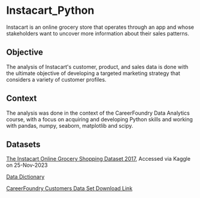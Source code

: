 # Instacart_Python
Instacart is an online grocery store that operates through an app and whose stakeholders want to uncover more information about their sales patterns.
## Objective
The analysis of Instacart's customer, product, and sales data is done with the ultimate objective of developing a targeted marketing strategy that considers a variety of customer profiles.
## Context
The analysis was done in the context of the CareerFoundry Data Analytics course, with a focus on acquiring and developing Python skills and working with pandas, numpy, seaborn, matplotlib and scipy.
## Datasets
[The Instacart Online Grocery Shopping Dataset 2017](www.instacart.com/datasets/grocery-shopping-2017), Accessed via Kaggle on 25-Nov-2023<p>
[Data Dictionary](https://gist.github.com/jeremystan/c3b39d947d9b88b3ccff3147dbcf6c6b) <p>
[CareerFoundry Customers Data Set Download Link](https://s3.amazonaws.com/coach-courses-us/public/courses/data-immersion/A4/A4_Data_Assets/customers.zip)
